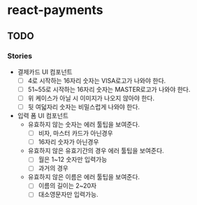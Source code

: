 # react-payments

## TODO

### Stories

- 결제카드 UI 컴포넌트
  - [ ] 4로 시작하는 16자리 숫자는 VISA로고가 나와야 한다.
  - [ ] 51~55로 시작하는 16자리 숫자는 MASTER로고가 나와야 한다.
  - [ ] 위 케이스가 아닐 시 이미지가 나오지 않아야 한다.
  - [ ] 뒷 여덟자리 숫자는 비밀스럽게 나와야 한다.
- 입력 폼 UI 컴포넌트
  - 유효하지 않는 숫자는 에러 툴팁을 보여준다.
    - [ ] 비자, 마스터 카드가 아닌경우
    - [ ] 16자리 숫자가 아닌경우
  - 유효하지 않은 유효기간의 경우 에러 툴팁을 보여준다.
    - [ ] 월은 1~12 숫자만 입력가능
    - [ ] 과거의 경우
  - 유효하지 않은 이름은 에러 툴팁을 보여준다.
    - [ ] 이름의 길이는 2~20자
    - [ ] 대소영문자만 입력가능.

